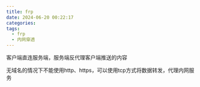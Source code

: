```yaml
---
title: frp
date: 2024-06-20 00:22:17
categories:
tags:
  - frp
  - 内网穿透
---
```

客户端直连服务端，服务端反代理客户端推送的内容


无域名的情况下不能使用http、https，可以使用tcp方式将数据转发，代理内网服务